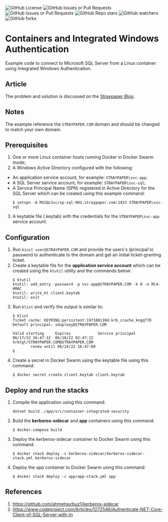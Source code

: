 ![GitHub License](https://img.shields.io/github/license/straypaper/container-integrated-security)
![GitHub Issues or Pull Requests](https://img.shields.io/github/issues-pr/straypaper/container-integrated-security)
![GitHub Issues or Pull Requests](https://img.shields.io/github/issues/straypaper/container-integrated-security)
![GitHub Repo stars](https://img.shields.io/github/stars/straypaper/container-integrated-security)
![GitHub watchers](https://img.shields.io/github/watchers/straypaper/container-integrated-security)
![GitHub forks](https://img.shields.io/github/forks/straypaper/container-integrated-security)

# Containers and Integrated Windows Authentication
Example code to connect to Microsoft SQL Server from a Linux container using Integrated Windows Authentication.

## Article
The problem and solution is discussed on the [Straypaper Blog](https://straypaper.com/containers-and-integrated-security/).

## Notes
The example reference the `STRAYPAPER.COM` domain and should be changed to match your own domain.

## Prerequisites
1. One or more Linux container hosts running Docker in Docker Swarm mode;
2. A Windows Active Directory configured with the following:
* An application service account, for example: `STRAYPAPER\svc-app`;
* A SQL Server service account, for example: `STRAYPAPER\svc-sql`;
* A Service Principal Name (SPN) registered in Active Directory for the SQL Server which can be created using this example command: 
  ```
  $ setspn -A MSSQLSvc/sp-sql-001.straypaper.com:1433 STRAYPAPER\svc-sql
  ```
3. A keytable file (.keytab) with the credentials for the `STRAYPAPER\svc-app` service account.

## Configuration
1. Run `kinit user@STRAYPAPER.COM` and provide the users's (principal's) password to authenticate to the domain and get an initial ticket-granting ticket.
2. Create a keytable file for the __application service account__ which can be created using the `ktutil` utility and the commands below:
   ```
   $ ktutil
   ktutil: add_entry -password -p svc-app@STRAYPAPER.COM -k 0 -e RC4-HMAC
   ktutil: write_kt client.keytab
   ktutil: exit
   ```
3. Run `klist` and verify the output is similar to:
   ```
   $ klist
   Ticket cache: KEYRING:persistent:1971801104:krb_ccache_kngqT7D
   Default principal: sduplooy@STRAYPAPER.COM
 
   Valid starting     Expires            Service principal
   06/17/22 16:47:12  06/18/22 02:47:12  krbtgt/STRAYPAPER.COM@STRAYPAPER.COM
	       renew until 06/24/22 16:47:09
   $
   ```
4. Create a secret in Docker Swarm using the keytable file using this command: 
   ```
   $ docker secret create client.keytab client.keytab
   ```

## Deploy and run the stacks
1. Compile the application using this command:
   ```
   dotnet build ./app/src/container-integrated-security
   ```
2. Build the __kerberos-sidecar__ and __app__ containers using this command:
   ```
   $ docker-compose build
   ```
3. Deploy the kerberos-sidecar container to Docker Swarm using this command:
   ```
   $ docker stack deploy -c kerberos-sidecar/kerberos-sidecar-stack.yml kerberos-sidecar
   ```
4. Deploy the app container to Docker Swarm using this command:
   ```
   $ docker stack deploy -c app/app-stack.yml app
   ```

## References
1. https://github.com/ahmetgurbuz1/kerberos-sidecar
2. https://www.codeproject.com/Articles/1272546/Authenticate-NET-Core-Client-of-SQL-Server-with-In

